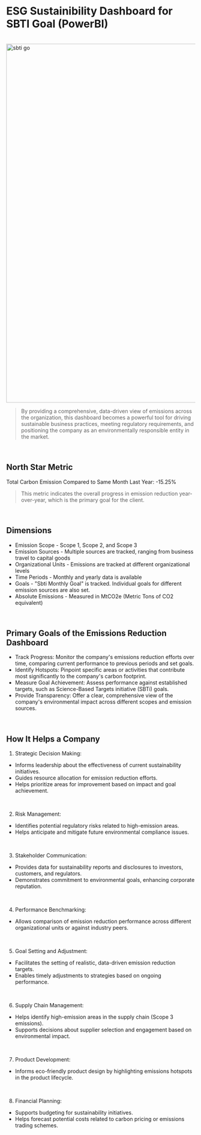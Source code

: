 # ESG Sustainibility Dashboard for SBTI Goal (PowerBI)
<br />

<img width="953" alt="sbti go" src="https://github.com/user-attachments/assets/798123f8-1db5-4153-a1e7-98c459485f47">


<br />

> By providing a comprehensive, data-driven view of emissions across the organization, this dashboard becomes a powerful tool for driving sustainable business practices, meeting regulatory requirements, and positioning the company as an environmentally responsible entity in the market.

<br />

## North Star Metric 
  
Total Carbon Emission Compared to Same Month Last Year: -15.25%
> This metric indicates the overall progress in emission reduction year-over-year, which is the primary goal for the client.

<br />

## Dimensions
- Emission Scope - Scope 1, Scope 2, and Scope 3
- Emission Sources - Multiple sources are tracked, ranging from business travel to capital goods
- Organizational Units - Emissions are tracked at different organizational levels
- Time Periods - Monthly and yearly data is available
- Goals - "Sbti Monthly Goal" is tracked.  Individual goals for different emission sources are also set.
- Absolute Emissions - Measured in MtCO2e (Metric Tons of CO2 equivalent)

<br />

## Primary Goals of the Emissions Reduction Dashboard

- Track Progress: Monitor the company's emissions reduction efforts over time, comparing current performance to previous periods and set goals.
- Identify Hotspots: Pinpoint specific areas or activities that contribute most significantly to the company's carbon footprint.
- Measure Goal Achievement: Assess performance against established targets, such as Science-Based Targets initiative (SBTi) goals.
- Provide Transparency: Offer a clear, comprehensive view of the company's environmental impact across different scopes and emission sources.

<br />

## How It Helps a Company

1. Strategic Decision Making:

  - Informs leadership about the effectiveness of current sustainability initiatives.
  - Guides resource allocation for emission reduction efforts.
  - Helps prioritize areas for improvement based on impact and goal achievement.

<br />

2. Risk Management:

- Identifies potential regulatory risks related to high-emission areas.
- Helps anticipate and mitigate future environmental compliance issues.

<br />

3. Stakeholder Communication:

- Provides data for sustainability reports and disclosures to investors, customers, and regulators.
- Demonstrates commitment to environmental goals, enhancing corporate reputation.

<br />

4. Performance Benchmarking:

- Allows comparison of emission reduction performance across different organizational units or against industry peers.

<br />
  
5. Goal Setting and Adjustment:

- Facilitates the setting of realistic, data-driven emission reduction targets.
- Enables timely adjustments to strategies based on ongoing performance.

<br />
  
6. Supply Chain Management:

- Helps identify high-emission areas in the supply chain (Scope 3 emissions).
- Supports decisions about supplier selection and engagement based on environmental impact.

<br />

7. Product Development:

- Informs eco-friendly product design by highlighting emissions hotspots in the product lifecycle.

<br />

8. Financial Planning:

- Supports budgeting for sustainability initiatives.
- Helps forecast potential costs related to carbon pricing or emissions trading schemes.



